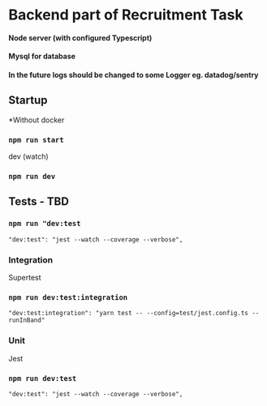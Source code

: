 # Backend part of Recruitment Task
#### Node server (with configured Typescript) 
#### Mysql for database 
#### In the future logs should be changed to some Logger eg. datadog/sentry

## Startup
*Without docker
### `npm run start`

dev (watch)
### `npm run dev`

## Tests - TBD 
### `npm run "dev:test`
    "dev:test": "jest --watch --coverage --verbose",

### Integration
Supertest
### `npm run dev:test:integration`
    "dev:test:integration": "yarn test -- --config=test/jest.config.ts --runInBand"

### Unit
Jest
### `npm run dev:test`
    "dev:test": "jest --watch --coverage --verbose",
